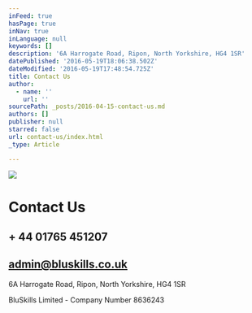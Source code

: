 ```yaml
---
inFeed: true
hasPage: true
inNav: true
inLanguage: null
keywords: []
description: '6A Harrogate Road, Ripon, North Yorkshire, HG4 1SR'
datePublished: '2016-05-19T18:06:38.502Z'
dateModified: '2016-05-19T17:48:54.725Z'
title: Contact Us
author:
  - name: ''
    url: ''
sourcePath: _posts/2016-04-15-contact-us.md
authors: []
publisher: null
starred: false
url: contact-us/index.html
_type: Article

---
```

![](https://the-grid-user-content.s3-us-west-2.amazonaws.com/586c33bc-8d35-44c5-b62b-a957cad20b04.jpg)

# Contact Us

## + 44 01765 451207 

## admin@bluskills.co.uk

6A Harrogate Road, Ripon, North Yorkshire, HG4 1SR

BluSkills Limited - Company Number 8636243